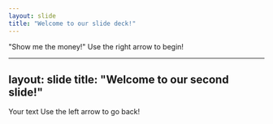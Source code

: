```yaml
---
layout: slide
title: "Welcome to our slide deck!"
---
```

"Show me the money!"
Use the right arrow to begin!

---
layout: slide
title: "Welcome to our second slide!"
---
Your text
Use the left arrow to go back!
